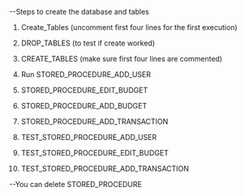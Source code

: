 --Steps to create the database and tables 
1. Create_Tables (uncomment first four lines for the first execution)
2. DROP_TABLES (to test if create worked)
3. CREATE_TABLES (make sure first four lines are commented)


1. Run STORED_PROCEDURE_ADD_USER
2. STORED_PROCEDURE_EDIT_BUDGET
3. STORED_PROCEDURE_ADD_BUDGET
4. STORED_PROCEDURE_ADD_TRANSACTION


1. TEST_STORED_PROCEDURE_ADD_USER
2. TEST_STORED_PROCEDURE_EDIT_BUDGET
3. TEST_STORED_PROCEDURE_ADD_TRANSACTION

--You can delete STORED_PROCEDURE